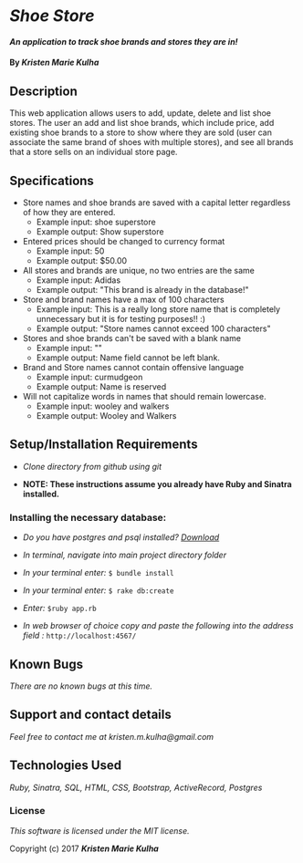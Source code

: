 # _Shoe Store_

#### _An application to track shoe brands and stores they are in!_

#### By _**Kristen Marie Kulha**_

## Description

This web application allows users to add, update, delete and list shoe stores. The user an add and list shoe brands, which include price, add existing shoe brands to a store to show where they are sold (user can associate the same brand of shoes with multiple stores), and see all brands that a store sells on an individual store page.

## Specifications
* Store names and shoe brands are saved with a capital letter regardless of how they are entered.
  * Example input: shoe superstore
  * Example output: Show superstore
* Entered prices should be changed to currency format
  * Example input: 50
  * Example output: $50.00
* All stores and brands are unique, no two entries are the same
  * Example input: Adidas
  * Example output: "This brand is already in the database!"
* Store and brand names have a max of 100 characters
  * Example input: This is a really long store name that is completely unnecessary but it is for testing purposes!! :)
  * Example output: "Store names cannot exceed 100 characters"
* Stores and shoe brands can't be saved with a blank name
  * Example input: ""
  * Example output: Name field cannot be left blank.
* Brand and Store names cannot contain offensive language
  * Example input: curmudgeon
  * Example output: Name is reserved
* Will not capitalize words in names that should remain lowercase.
  * Example input: wooley and walkers
  * Example output: Wooley and Walkers

## Setup/Installation Requirements

* _Clone directory from github using git_

* __NOTE: These instructions assume you already have Ruby and Sinatra installed.__

### Installing the necessary database:

* _Do you have postgres and psql installed? [Download](https://www.postgresql.org/download/)_

* _In terminal, navigate into main project directory folder_

* _In your terminal enter:_ ``` $ bundle install ```

* _In your terminal enter:_ ``` $ rake db:create ```

* _Enter:_ ```$ruby app.rb```

* _In web browser of choice copy and paste the following into the address field :_ ```http://localhost:4567/```


## Known Bugs

_There are no known bugs at this time._

## Support and contact details

_Feel free to contact me at kristen.m.kulha@gmail.com_

## Technologies Used

_Ruby, Sinatra, SQL, HTML, CSS, Bootstrap, ActiveRecord, Postgres_

### License

*This software is licensed under the MIT license.*

Copyright (c) 2017 **_Kristen Marie Kulha_**
